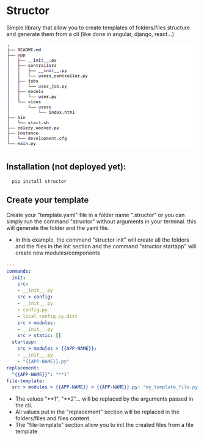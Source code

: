 # Structor
Simple library that allow you to create templates of folders/files structure and generate them from a cli (like done in angular, django, react...)

![image](static/struct_img.png)

Installation (not deployed yet):
- 

```shell script
  pip install structor
```

Create your template
-
Create your "template.yaml" file in a folder name ".structor" or you can simply run the command "structor" without arguments in your terminal. this will generate the folder and the yaml file.
- In this example, the command "structor init" will create all the folders and the files in the init section and the command "structor startapp" will create new modules/components
```yaml
---
commands:
  init:
    src:
    - __init__.py
    src > config:
    - __init__.py
    - config.py
    - local_config.py.dist
    src > modules:
    - __init__.py
    src > static: []
  startapp:
    src > modules > {{APP-NAME}}:
    - __init__.py
    - "{{APP-NAME}}.py"
replacement:
  "{{APP-NAME}}": "**1"
file-template:
  src > modules > {{APP-NAME}} > {{APP-NAME}}.py: "my_template_file.py.struct"
```

- The values "**1", "**2"... will be replaced by the arguments passed in the cli.
- All values put in the "replacement" section will be replaced in the folders/files and files content.
- The "file-template" section allow you to init the created files from a file template